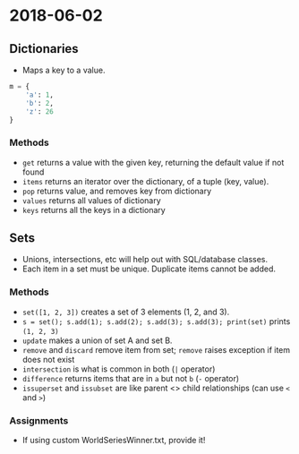 # 2018-06-02

## Dictionaries
* Maps a key to a value.
```py
m = {
	'a': 1,
	'b': 2,
	'z': 26
}
```

### Methods
* `get` returns a value with the given key, returning the default value if not found
* `items` returns an iterator over the dictionary, of a tuple (key, value).
* `pop` returns value, and removes key from dictionary
* `values` returns all values of dictionary
* `keys` returns all the keys in a dictionary

## Sets
* Unions, intersections, etc will help out with SQL/database classes.
* Each item in a set must be unique. Duplicate items cannot be added.

### Methods
* `set([1, 2, 3])` creates a set of 3 elements (1, 2, and 3).
* `s = set(); s.add(1); s.add(2); s.add(3); s.add(3); print(set)` prints `(1, 2, 3)`
* `update` makes a union of set A and set B.
* `remove` and `discard` remove item from set; `remove` raises exception if item does not exist
* `intersection` is what is common in both (`|` operator)
* `difference` returns items that are in `a` but not `b` (`-` operator)
* `issuperset` and `issubset` are like parent <> child relationships (can use `<` and `>`)

### Assignments
* If using custom WorldSeriesWinner.txt, provide it!